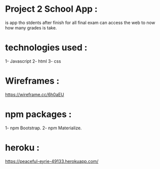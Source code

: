 # Project 2 School App :

is app tho stdents after finish for all final exam can access the web to now how many grades is take.

# technologies used :

1- Javascript
2- html
3- css

# Wireframes :

https://wireframe.cc/6h0aEU


# npm packages :

1- npm Bootstrap.
2- npm Materialize.

# heroku :
https://peaceful-eyrie-49133.herokuapp.com/
